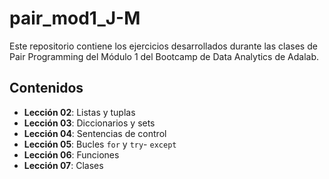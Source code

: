 # pair_mod1_J-M

Este repositorio contiene los ejercicios desarrollados durante las clases de Pair Programming del Módulo 1 del Bootcamp de Data Analytics de Adalab.

## Contenidos

- **Lección 02**: Listas y tuplas
- **Lección 03**: Diccionarios y sets
- **Lección 04**: Sentencias de control
- **Lección 05**: Bucles `for` y `try`- `except`
- **Lección 06**: Funciones
- **Lección 07**: Clases

